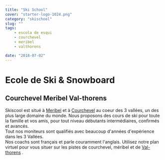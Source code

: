 ```yaml
---
title: "Ski School"
cover: "starter-logo-1024.png"
category: "skischool"
slug: ""
tags:
    - escola de esqui
    - courchevel
    - meribel
    - valthorens

date: "2018-07-02"
---
```


# Ecole de Ski & Snowboard

## Courchevel Meribel Val-thorens
Skiscool est situé à <a href='Plan_des_pistes/Meribel' title='Meribel'>Meribel</a> et à <a href='Plan_des_pistes/Courchevel' title='Courchevel'>Courchevel</a> au coeur des 3 vallées, un des plus large domaine du monde. Nous proposons des cours de ski pour toute la famille et vos amis, pour tout niveau débutants intermédiaires, confirmés et avancés.  
Tout nos moniteurs sont qualifiés avec beaucoup d'années d'expérience dans les 3 Vallées.  
Nos coachs sont français et parle couramment l'anglais. Utilisez notre plan virtuel pour vous situer sur les pistes de courchevel, méribel et de <a href='Plan_des_pistes/Valthorens' title='Valthorens'>Val-thorens</a> .
